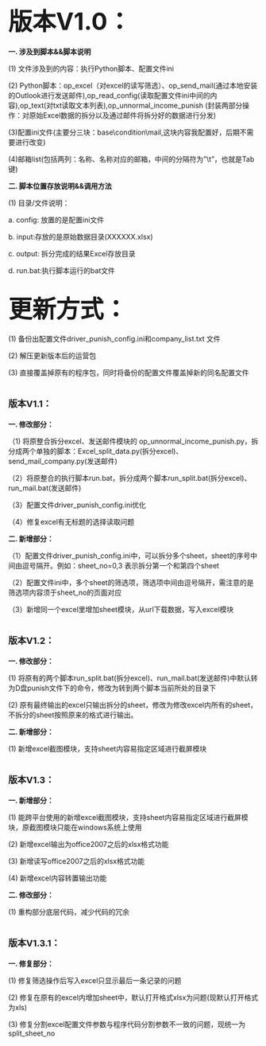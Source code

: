 
# <font size=12>版本V1.0：</font>
**一. 涉及到脚本&&脚本说明**

(1) 文件涉及到的内容：执行Python脚本、配置文件ini

(2) Python脚本：op_excel（对excel的读写筛选）、op_send_mail(通过本地安装的Outlook进行发送邮件),op_read_config(读取配置文件ini中间的内容),op_text(对txt读取文本列表),op_unnormal_income_punish (封装两部分操作：对原始Excel数据的拆分以及通过邮件将拆分好的数据进行分发)

(3)配置ini文件(主要分三块：base\condition\mail,这块内容我配置好，后期不需要进行改变)

(4)邮箱list(包括两列：名称、名称对应的邮箱，中间的分隔符为”\t”，也就是Tab键)

**二. 脚本位置存放说明&&调用方法**

(1) 目录/文件说明：

a. config: 放置的是配置ini文件

b. input:存放的是原始数据目录(XXXXXX.xlsx)

c. output: 拆分完成的结果Excel存放目录

d. run.bat:执行脚本运行的bat文件




## <font size=12>更新方式：</font>

(1) 备份出配置文件driver\_punish\_config.ini和company_list.txt 文件

(2) 解压更新版本后的运营包

(3) 直接覆盖掉原有的程序包，同时将备份的配置文件覆盖掉新的同名配置文件


# <font size=4>版本V1.1：</font>

**一. 修改部分：**

（1) 将原整合拆分excel、发送邮件模块的
op\_unnormal\_income\_punish.py，拆分成两个单独的脚本：Excel\_split\_data.py(拆分excel)、send\_mail\_company.py(发送邮件)

（2）将原整合的执行脚本run.bat，拆分成两个脚本run\_split.bat(拆分excel)、run\_mail.bat(发送邮件)

（3）配置文件driver\_punish\_config.ini优化

（4）修复excel有无标题的选择读取问题

**二. 新增部分：**

（1）配置文件driver_punish\_config.ini中，可以拆分多个sheet，sheet的序号中间由逗号隔开。例如：sheet\_no=0,3 表示拆分第一个和第四个sheet

（2）配置文件ini中，多个sheet的筛选项，筛选项中间由逗号隔开，需注意的是筛选项内容须于sheet\_no的页面对应

（3）新增同一个excel里增加sheet模块，从url下载数据，写入excel模块

# <font size=4>版本V1.2：</font>
**一. 修改部分：**

(1) 将原有的两个脚本run\_split.bat(拆分excel)、run\_mail.bat(发送邮件)中默认转为D盘punish文件下的命令，修改为转到两个脚本当前所处的目录下

(2) 原有最终输出的excel只输出拆分的sheet，修改为修改excel内所有的sheet，不拆分的sheet按照原来的格式进行输出。

**二. 新增部分：**

(1) 新增excel截图模块，支持sheet内容易指定区域进行截屏模块

# <font size=4>版本V1.3：</font>

**一. 新增部分：**

(1) 能跨平台使用的新增excel截图模块，支持sheet内容易指定区域进行截屏模块，原截图模块只能在windows系统上使用

(2) 新增excel输出为office2007之后的xlsx格式功能

(3) 新增读写office2007之后的xlsx格式功能

(4) 新增excel内容转置输出功能

**二. 修改部分：**

(1) 重构部分底层代码，减少代码的冗余

# <font size=4>版本V1.3.1：</font>

**一. 修复部分：**

(1) 修复筛选操作后写入excel只显示最后一条记录的问题

(2) 修复在原有的excel内增加sheet中，默认打开格式xlsx为问题(现默认打开格式为xls)

(3) 修复分割excel配置文件参数与程序代码分割参数不一致的问题，现统一为split_sheet_no
